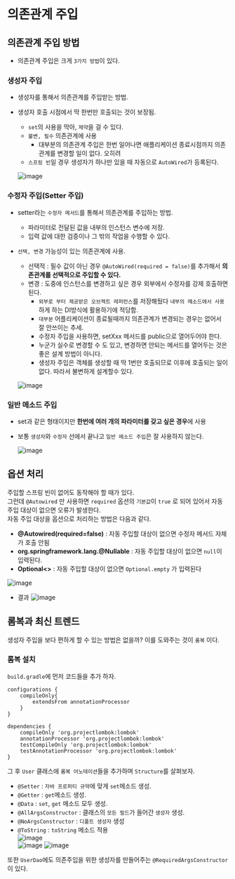 # 의존관계 주입


## 의존관계 주입 방법
* 의존관계 주입은 크게 `3가지 방법`이 있다.  

### 생성자 주입
* 생성자를 통해서 의존관계를 주입받는 방법.
* 생성자 호출 시점에서 딱 한번만 호출되는 것이 보장됨.
    * `set`의 사용을 막아, `제약`을 걸 수 있다.
    * `불변, 필수` 의존관계에 사용  
        * 대부분의 의존관계 주입은 한번 일어나면 애플리케이션 종료시점까지 의존관계를 변경할 일이 없다. 오히려
    * `스프링 빈`일 경우 생성자가 하나만 있을 때 자동으로 `AutoWired`가 등록된다.  
  
  ![image](https://user-images.githubusercontent.com/72388950/111936145-6e368c80-8b08-11eb-8f06-ccac4296fc6c.png)

  
### 수정자 주입(Setter 주입)
* setter라는 `수정자 메서드`를 통해서 의존관계를 주입하는 방법.
  * 파라미터로 전달된 값을 내부의 인스턴스 변수에 저장.
  * 입력 값에 대한 검증이나 그 밖의 작업을 수행할 수 있다.  

* `선택, 변경` 가능성이 있는 의존관계에 사용. 
    * 선택적 : 필수 값이 아닌 경우 `@AutoWired(required = false)`를 추가해서 **의존관계를 선택적으로 주입할 수 있다.**
    * 변경 : 도중에 인스턴스를 변경하고 싶은 경우 외부에서 수정자를 강제 호출하면 된다.
        * `외부로 부터 제공받은 오브젝트 레퍼런스`를 저장해뒀다 `내부의 메소드에서 사용`하게 하는 DI방식에 활용하기에 적당함.  
        * `대부분` 어플리케이션이 종료될때까지 의존관계가 변경되는 경우는 없어서 잘 안쓰이는 추세.
        * 수정자 주입을 사용하면, setXxx 메서드를 public으로 열어두어야 한다.
        * 누군가 실수로 변경할 수 도 있고, 변경하면 안되는 메서드를 열어두는 것은 좋은 설계 방법이 아니다.
        * 생성자 주입은 객체를 생성할 때 딱 1번만 호출되므로 이후에 호출되는 일이 없다. 따라서 불변하게 설계할수 있다.
  
  ![image](https://user-images.githubusercontent.com/72388950/111936290-b6ee4580-8b08-11eb-97ec-9fed7cc8730a.png)

### 일반 메소드 주입
* set과 같은 형태이지만 **한번에 여러 개의 파라미터를 갖고 싶은 경우**에 사용
* 보통 `생성자`와 `수정자` 선에서 끝나고 `일반 메소드 주입`은 잘 사용하지 않는다.  
  
  ![image](https://user-images.githubusercontent.com/72388950/111937881-1b5ed400-8b0c-11eb-9e9f-62efd7091505.png)


## 옵션 처리
주입할 스프링 빈이 없어도 동작해야 할 때가 있다.  
그런데 `@Autowired` 만 사용하면 `required` 옵션의 `기본값`이 `true` 로 되어 있어서 자동 주입 대상이 없으면 오류가 발생한다.  
자동 주입 대상을 옵션으로 처리하는 방법은 다음과 같다.  
* **@Autowired(required=false)** : 자동 주입할 대상이 없으면 수정자 메서드 자체가 호출 안됨
* **org.springframework.lang.@Nullable** : 자동 주입할 대상이 없으면 `null`이 입력된다.
* **Optional<>** : 자동 주입할 대상이 없으면 `Optional.empty` 가 입력된다
  
![image](https://user-images.githubusercontent.com/72388950/111948578-b8c50280-8b22-11eb-9c26-855abf6206c1.png)  
* 결과
![image](https://user-images.githubusercontent.com/72388950/111950371-85d03e00-8b25-11eb-8713-d73503490ce8.png)

## 롬복과 최신 트렌드
생성자 주입을 보다 편하게 할 수 있는 방법은 없을까? 이를 도와주는 것이 `롬복` 이다.
### 롬복 설치
`build.gradle`에 먼저 코드들을 추가 하자.
 ```
 configurations {
     compileOnly{
         extendsFrom annotationProcessor
     }
 }
```
 ```
 dependencies {
     compileOnly 'org.projectlombok:lombok'
     annotationProcessor 'org.projectlombok:lombok'
     testCompileOnly 'org.projectlombok:lombok'
     testAnnotationProcessor 'org.projectlombok:lombok'
 }
```
그 후 `User` 클래스에 `롬복 어노테이션`들을 추가하며 `Structure`를 살펴보자.
* `@Setter` : `자바 프로퍼티 규약`에 맞게 `set`메소드 생성.
* `@Getter` : `get`메소드 생성.
* `@Data` : `set`, `get` 메소드 모두 생성.
* `@AllArgsConstructor` : 클래스의 `모든 필드`가 들어간 `생성자` 생성.
* `@NoArgsConstructor` : `디폴트 생성자` 생성
* `@ToString` : `toString` 메소드 적용  
![image](https://user-images.githubusercontent.com/72388950/111953872-93d48d80-8b2a-11eb-9b81-211ad5a69e17.png)  
![image](https://user-images.githubusercontent.com/72388950/111953887-9931d800-8b2a-11eb-9806-bb5c08e13b5e.png) 
![image](https://user-images.githubusercontent.com/72388950/111953906-a0f17c80-8b2a-11eb-8bf9-9e3b23fe7ea7.png)  

또한 `UserDao`에도 의존주입을 위한 생성자를 만들어주는 `@RequiredArgsConstructor` 이 있다.  


